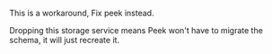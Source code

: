 This is a workaround, Fix peek instead.

Dropping this storage service means Peek won't have to migrate the schema, it will just recreate it.